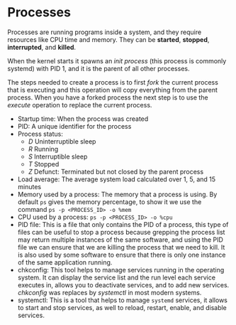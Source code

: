 # Processes

Processes are running programs inside a system, and they require resources like CPU time and memory. They can be **started**, **stopped**, **interrupted**, and **killed**.

When the kernel starts it spawns an _init process_ (this process is commonly systemd) with PID 1, and it is the parent of all other processes.

The steps needed to create a process is to first _fork_ the current process that is executing and this operation will copy everything from the parent process. When you have a forked process the next step is to use the _execute_ operation to replace the current process.

- Startup time: When the process was created
- PID: A unique identifier for the process
- Process status: 
  - *D* Uninterruptible sleep
  - *R* Running
  - *S* Interruptible sleep
  - *T* Stopped
  - *Z* Defunct: Terminated but not closed by the parent process
- Load average: The average system load calculated over 1, 5, and 15 minutes
- Memory used by a process: The memory that a process is using. By default `ps` gives the memory percentage, to show it we use the command `ps -p <PROCESS_ID> -o %mem`
- CPU used by a process: `ps -p <PROCESS_ID> -o %cpu`
- PID file: This is a file that only contains the PID of a process, this type of files can be useful to stop a process because grepping the process list may return multiple instances of the same software, and using the PID file we can ensure that we are killing the process that we need to kill. It is also used by some software to ensure that there is only one instance of the same application running.
- chkconfig: This tool helps to manage services running in the operating system. It can display the service list and the run level each service executes in, allows you to deactivate services, and to add new services. _chkconfig_ was replaces by _systemctl_ in most modern systems.
- systemctl: This is a tool that helps to manage `systemd` services, it allows to start and stop services, as well to reload, restart, enable, and disable services.
